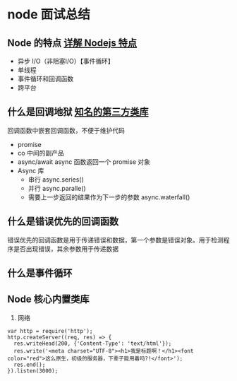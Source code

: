 # node 面试总结

## Node 的特点 [详解 Nodejs 特点](https://zhuanlan.zhihu.com/p/110993972)
- 异步 I/O（非阻塞I/O）【事件循环】
- 单线程
- 事件循环和回调函数
- 跨平台

## 什么是回调地狱 [知名的第三方类库](https://github.com/jimuyouyou/node-interview-questions#常用知名第三方类库async-express等)
回调函数中嵌套回调函数，不便于维护代码
- promise
- co 中间的副产品
- async/await async 函数返回一个 promise 对象
- Async 库
  - 串行 async.series()
  - 并行 async.paralle()
  - 需要上一步返回的结果作为下一步的参数 async.waterfall()

## 什么是错误优先的回调函数
错误优先的回调函数是用于传递错误和数据，第一个参数是错误对象。用于检测程序是否出现错误，其余参数用于传递数据

## 什么是事件循环

## Node 核心内置类库
1. 网络
```
var http = require('http');
http.createServer((req, res) => {
  res.writeHead(200, {'Content-Type': 'text/html'});
  res.write('<meta charset="UTF-8"><h1>我是标题啊！</h1><font color="red">这么原生，初级的服务器，下辈子能用着吗?!</font>');
  res.end();
}).listen(3000);
```
